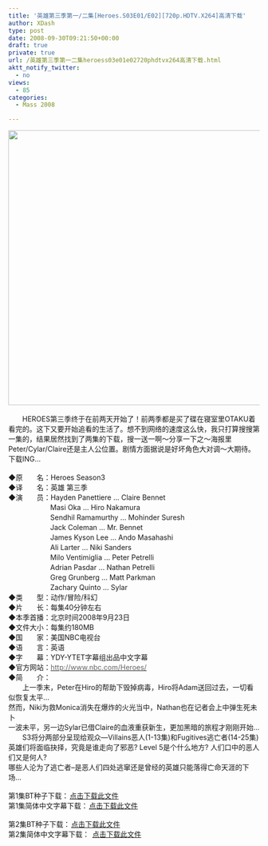 ```yaml
---
title: '英雄第三季第一/二集[Heroes.S03E01/E02][720p.HDTV.X264]高清下载'
author: XDash
type: post
date: 2008-09-30T09:21:50+00:00
draft: true
private: true
url: /英雄第三季第一二集heroess03e01e02720phdtvx264高清下载.html
aktt_notify_twitter:
  - no
views:
  - 85
categories:
  - Mass 2008

---
```

<div style="text-align: center">
  <a title="在新窗口打开图片" target="_blank" href="http://www.cnsnowfish.com/blog/attachments/month_0809/g2008924162750.jpg"><img decoding="async" alt="" width="550" border="0" src="http://www.cnsnowfish.com/blog/attachments/month_0809/g2008924162750.jpg" /></a><br /> &nbsp;
</div>

<div>
  　　HEROES第三季终于在前两天开始了！前两季都是买了碟在寝室里OTAKU着看完的。这下又要开始追看的生活了。想不到网络的速度这么快，我只打算搜搜第一集的，结果居然找到了两集的下载，搜一送一啊～分享一下之～海报里Peter/Cylar/Claire还是主人公位置。剧情方面据说是好坏角色大对调～大期待。下载ING&#8230;
</div>

<div>
  &nbsp;
</div>

<div>
  ◆原　　名：Heroes Season3<br /> ◆译　　名：英雄 第三季<br /> ◆演　　员：Hayden Panettiere &#8230; Claire Bennet<br /> 　　　　　　Masi Oka &#8230; Hiro Nakamura<br /> 　　　　　　Sendhil Ramamurthy &#8230; Mohinder Suresh<br /> 　　　　　　Jack Coleman &#8230; Mr. Bennet<br /> 　　　　　　James Kyson Lee &#8230; Ando Masahashi<br /> 　　　　　　Ali Larter &#8230; Niki Sanders<br /> 　　　　　　Milo Ventimiglia &#8230; Peter Petrelli<br /> 　　　　　　Adrian Pasdar &#8230; Nathan Petrelli<br /> 　　　　　　Greg Grunberg &#8230; Matt Parkman<br /> 　　　　　　Zachary Quinto &#8230; Sylar<br /> ◆类　　型：动作/冒险/科幻<br /> ◆片　　长：每集40分钟左右<br /> ◆本季首播：北京时间2008年9月23日<br /> ◆文件大小：每集约180MB<br /> ◆国　　家：美国NBC电视台<br /> ◆语　　言：英语<br /> ◆字　　幕：YDY-YTET字幕组出品中文字幕<br /> ◆官方网站：<a target="_blank" rel="external" href="http://www.nbc.com/Heroes/"><font color="#666666">http://www.nbc.com/Heroes/</font></a>
</div>

<div>
  ◆简　　介：
</div>

<div>
  　　上一季末，Peter在Hiro的帮助下毁掉病毒，Hiro将Adam送回过去，一切看似恢复太平&#8230;<br /> 然而，Niki为救Monica消失在爆炸的火光当中，Nathan也在记者会上中弹生死未卜<br /> 一波未平，另一边Sylar已借Claire的血液重获新生，更加黑暗的旅程才刚刚开始&#8230;<br /> 　　S3将分两部分呈现给观众&#8212;Villains恶人(1-13集)和Fugitives逃亡者(14-25集)<br /> 英雄们将面临抉择，究竟是谁走向了邪恶? Level 5是个什么地方? 人们口中的恶人们又是何人?<br /> 哪些人沦为了逃亡者&#8211;是恶人们四处逃窜还是曾经的英雄只能落得亡命天涯的下场&#8230;<br /> &nbsp;
</div>

<div>
  第1集BT种子下载：<a href="http://xdash.cn/attachments/month_0809/g2008930171723.torrent"><img decoding="async" alt="" border="0" style="margin: 0px 2px -4px 0px" src="../../images/download.gif" />点击下载此文件</a><br /> 第1集简体中文字幕下载：<a href="http://xdash.cn/attachments/month_0809/x2008930171752.rar"><img decoding="async" alt="" border="0" style="margin: 0px 2px -4px 0px" src="../../images/download.gif" /></a><a href="http://xdash.cn/attachments/month_0809/x2008930171752.rar">点击下载此文件</a>
</div>

<div>
  &nbsp;
</div>

<div>
  第2集BT种子下载：<a href="http://xdash.cn/attachments/month_0809/82008930171857.torrent"><img decoding="async" alt="" border="0" style="margin: 0px 2px -4px 0px" src="../../images/download.gif" />点击下载此文件</a><br /> 第2集简体中文字幕下载：&nbsp;<a href="http://xdash.cn/attachments/month_0809/w2008930171919.rar"><img decoding="async" alt="" border="0" style="margin: 0px 2px -4px 0px" src="../../images/download.gif" />点击下载此文件</a><br /> &nbsp;
</div>